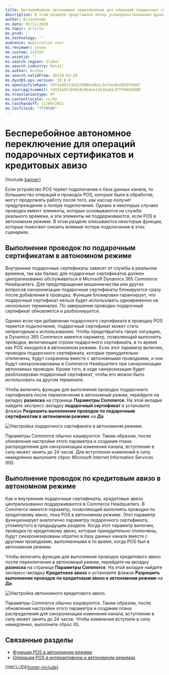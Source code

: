 ```yaml
---
title: Бесперебойное автономное переключение для операций подарочных сертификатов и кредитовых авизо
description: В этом разделе представлен обзор усовершенствованных функций бесперебойное автономное переключение для работы с отдельными типами платежей.
author: BrianShook
ms.date: 02/11/2020
ms.topic: article
ms.prod: ''
ms.technology: ''
audience: Application user
ms.reviewer: josaw
ms.custom: 141393
ms.assetid: ''
ms.search.region: Global
ms.search.industry: Retail
ms.author: brshoo
ms.search.validFrom: 20120-02-28
ms.dyn365.ops.version: 10.0.8
ms.openlocfilehash: 59f1a0b213bd22906ba8b2c3e7da38a9818f6d4f
ms.sourcegitcommit: f4823a97c856e9a9b4ae14116a43c87f9482dd90
ms.translationtype: HT
ms.contentlocale: ru-RU
ms.lasthandoff: 11/09/2021
ms.locfileid: "7779500"
---
```

# <a name="seamless-offline-switch-for-gift-card-and-credit-memo-operations"></a>Бесперебойное автономное переключение для операций подарочных сертификатов и кредитовых авизо

[!include [banner](../includes/banner.md)]

Если устройство POS теряет подключение к базе данных канала, то большинство операций и проводок POS, которые были в обработке, могут продолжать работу после того, как кассир получит предупреждение о потере подключения. Однако в некоторых случаях проводки имеют элементы, которые основываются на службе реального времени, и эти элементы не поддерживаются, если POS в автономном режиме. В этом разделе описываются некоторые функции, которые помогают снизить влияние потери подключения в этих сценариях.

## <a name="completing-gift-card-transactions-in-offline-mode"></a>Выполнение проводок по подарочным сертификатам в автономном режиме

Внутренние подарочные сертификаты зависят от службы в реальном времени, так как баланс для подарочных сертификатов должен централизованно обслуживаться в Microsoft Dynamics 365 Commerce Headquarters. Для предотвращения мошенничества или других вопросов синхронизации подарочные сертификаты блокируются сразу после добавления в проводку. Функция блокировки гарантирует, что подарочный сертификат нельзя будет использовать одновременно на нескольких терминалах. По завершении проводки подарочный сертификат обновляется и разблокируется.

Однако если при добавлении подарочного сертификата в проводку POS теряется подключение, подарочный сертификат может стать непригодным к использованию. Чтобы предотвратить такую ситуацию, в Dynamics 365 Commerce имеется параметр, позволяющий выполнять проводки, включающие строки подарочного сертификата, в то время как POS находится в автономном режиме. Если этот параметр включен, проводки подарочного сертификата, которые принудительно отключены, будут сохранены вместе с автономными проводками, и они будут синхронизированы в Commerce Headquarters при синхронизации автономных проводок. Кроме того, в ходе синхронизации будет разблокирован подарочный сертификат, чтобы его можно было использовать на другом терминале.

Чтобы включить функции для выполнения проводок подарочного сертификата после переключения в автономный режим, перейдите на вкладку **разноска** на странице **Параметры Commerce**. На этой вкладке найдите экспресс-вкладку **подарочный сертификат** и установите флажок **Разрешить выполнение проводок по подарочным сертификатам в автономном режиме** на **Да**.

![Настройка подарочного сертификата в автономном режиме.](../media/gift.png)

Параметры Commerce обычно кэшируются. Таким образом, после обновления настройки этого параметра и создания плана распределения для синхронизации изменения канала, вступление в силу может занять до 24 часов. Для вступления изменений в силу немедленно выполните сброс Microsoft Internet Information Services (IIS).

## <a name="completing-credit-memo-transactions-in-offline-mode"></a>Выполнение проводок по кредитовым авизо в автономном режиме

Как и внутренние подарочные сертификаты, кредитовые авизо централизованно поддерживаются в Commerce Headquarters. В Commerce имеется параметр, позволяющий выполнять проводки по кредитовому авизо, пока POS в автономном режиме. Этот параметр функционирует аналогично параметру подарочного сертификата, упомянутого в предыдущем разделе. Когда этот параметр включен, проводки по кредитовому авизо, которые принудительно отключены, будут синхронизированы обратно в базу данных канала вместе с другими проводками, выполненными в то время, когда POS был в автономном режиме.

Чтобы включить функции для выполнения проводок кредитового авизо после переключения в автономный режим, перейдите на вкладку **разноска** на странице **Параметры Commerce**. На этой вкладке найдите экспресс-вкладку **Кредитовое авизо** и установите флажок **Разрешить выполнение проводок по кредитовым авизо в автономном режиме** на **Да**.

![Настройка автономного кредитового авизо.](../media/creditmemo.png)

Параметры Commerce обычно кэшируются. Таким образом, после обновления настройки этого параметра и создания плана распределения для синхронизации изменения канала, вступление в силу может занять до 24 часов. Чтобы изменения вступили в силу немедленно, выполните сброс IIS.

## <a name="related-topics"></a>Связанные разделы

- [Функции POS в автономном режиме](../pos-offline-functionality.md)
- [Операции POS в интерактивном и автономном режимах](../pos-operations.md)


[!INCLUDE[footer-include](../../includes/footer-banner.md)]